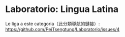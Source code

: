 # Laboratorio: Lingua Latina
Le liga a este categoria（此分類導航的鏈接）: https://github.com/PeiTsengtung/Laboratorio/issues/4
